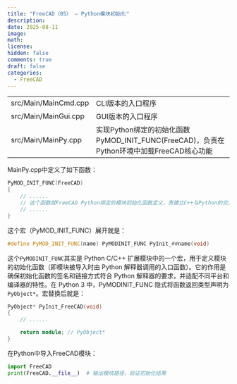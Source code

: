 ```yaml
---
title: "FreeCAD（05） — Python模块初始化"
description: 
date: 2025-08-11
image: 
math: 
license: 
hidden: false
comments: true
draft: false
categories:
  - FreeCAD
---
```



|||
|------|------|
|src/Main/MainCmd.cpp| CLI版本的入口程序|
|src/Main/MainGui.cpp| GUI版本的入口程序|
|src/Main/MainPy.cpp | 实现Python绑定的初始化函数PyMOD_INIT_FUNC(FreeCAD)，负责在Python环境中加载FreeCAD核心功能 |


MainPy.cpp中定义了如下函数： 
```cpp
PyMOD_INIT_FUNC(FreeCAD)
{
    // ......
    // 这个函数就FreeCAD Python绑定的模块初始化函数定义，责建立C++与Python的交互环境。  
    // ......
}
```
这个宏（PyMOD_INIT_FUNC）展开就是：  
```cpp
#define PyMOD_INIT_FUNC(name) PyMODINIT_FUNC PyInit_##name(void)
```
这个`PyMODINIT_FUNC`其实是 Python C/C++ 扩展模块中的一个宏，用于定义模块的初始化函数（即模块被导入时由 Python 解释器调用的入口函数）。它的作用是确保初始化函数的签名和链接方式符合 Python 解释器的要求，并适配不同平台和编译器的特性。在 Python 3 中，PyMODINIT_FUNC 隐式将函数返回类型声明为 `PyObject*`。宏替换后就是：
```cpp
PyObject* PyInit_FreeCAD(void)
{
    // ......

    return module; // PyObject*
}
```

在Python中导入FreeCAD模块：  
```py
import FreeCAD
print(FreeCAD.__file__)  # 输出模块路径，验证初始化结果
```


